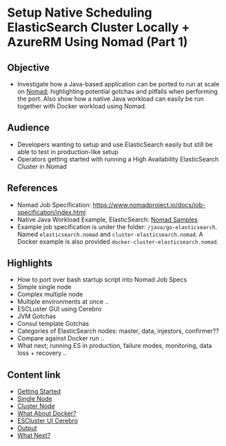 #  Setup Native Scheduling ElasticSearch Cluster Locally + AzureRM Using Nomad (Part 1)

## Objective
- Investigate how a Java-based application can be ported to run at scale on [Nomad](https://www.nomadproject.io); highlighting potential gotchas and pitfalls when performing the port.  Also show how a native Java workload can easily be run together with Docker workload using Nomad.

## Audience
- Developers wanting to setup and use ElasticSearch easily but still be able to test in production-like setup
- Operators getting started with running a High Availability ElasticSearch Cluster in Nomad

## References
- Nomad Job Specification: https://www.nomadproject.io/docs/job-specification/index.html
- Native Java Workload Example, ElasticSearch: [Nomad Samples](https://www.github.com/leowmjw/nomad-samples) 
- Example job specification is under the folder: `/java/go-elasticsearch`.  Named `elasticsearch.nomad` and `cluster-elasticsearch.nomad`.  A Docker example is also provided `docker-cluster-elasticsearch.nomad`.
 
## Highlights 
- How to port over bash startup script into Nomad Job Specs
- Simple single node
- Complex multiple node
- Multiple environments at once ..
- ESCLuster GUI using Cerebro
- JVM Gotchas
- Consul template Gotchas
- Categories of ElasticSearch nodes: master, data, injestors, confirmer??
- Compare against Docker run ..
- What next; running ES in production, failure modes, monitoring, data loss + recovery ..

## Content link
- [Getting Started](./Nomad-Native-Scheduling-ESCluster-Local-AzureRM.md#getting-started)
- [Single Node](./Nomad-Native-Scheduling-ESCluster-Local-AzureRM.md#single-node)
- [Cluster Node](./Nomad-Native-Scheduling-ESCluster-Local-AzureRM.md#cluster-node)
- [What About Docker?](./Nomad-Native-Scheduling-ESCluster-Local-AzureRM.md#what-about-docker-)
- [ESCluster UI Cerebro](./Nomad-Native-Scheduling-ESCluster-Local-AzureRM.md#escluster-ui-cerebro)
- [Output](./Nomad-Native-Scheduling-ESCluster-Local-AzureRM.md.md#output)
- [What Next?](./Nomad-Native-Scheduling-ESCluster-Local-AzureRM.md#what-next-)
